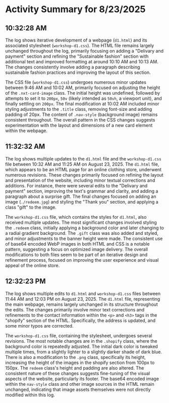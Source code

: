 # Activity Summary for 8/23/2025

## 10:32:28 AM
The log shows iterative development of a webpage (`d1.html`) and its associated stylesheet (`workshop-d1.css`).  The HTML file remains largely unchanged throughout the log, primarily focusing on adding a "Delivary and payment" section and refining the "Sustainable fashion" section with additional text and improved formatting at around 10:10 AM and 10:13 AM.  The changes consistently involve adding a paragraph describing sustainable fashion practices and improving the layout of this section.

The CSS file (`workshop-d1.css`) undergoes numerous minor updates between 9:46 AM and 10:02 AM,  primarily focused on adjusting the height of the `.nxt-card-image` class.  The initial height was undefined, followed by attempts to set it to `200px`, `50v` (likely intended as `50vh`, a viewport unit), and finally settling on `200px`.  The final modification at 10:02 AM included minor styling adjustments to the `.title` class, removing font-size and adding padding of 20px.  The content of `.nav-style` (background image) remains consistent throughout.  The overall pattern in the CSS changes suggests experimentation with the layout and dimensions of a new card element within the webpage.


## 11:32:32 AM
The log shows multiple updates to the `d1.html` file and the `workshop-d1.css` file between 10:32 AM and 11:25 AM on August 23, 2025.  The `d1.html` file, which appears to be an HTML page for an online clothing store, underwent numerous revisions.  These changes primarily focused on refining the layout and presentation of the website,  including minor textual corrections and additions.  For instance, there were several edits to the "Delivary and payment" section, improving the text's grammar and clarity, and adding a paragraph about a surprise gift.  The final changes focused on adding an image (`./redeem.jpg`) and styling the "Thank you" section, and applying a class "gift" to the image.

The `workshop-d1.css` file, which contains the styles for `d1.html`, also received multiple updates. The most significant changes involved styling the `.redeem` class, initially applying a background color and later changing to a radial gradient background.  The `.gift` class was also added and styled, and minor adjustments  to the banner height were made. The consistent use of base64 encoded WebP images in both HTML and CSS is a notable pattern, suggesting a focus on optimized image delivery.  The overall modifications to both files seem to be part of an iterative design and refinement process, focused on improving the user experience and visual appeal of the online store.


## 12:32:23 PM
The log shows multiple edits to `d1.html` and `workshop-d1.css` files between 11:44 AM and 12:03 PM on August 23, 2025.  The `d1.html` file, representing the main webpage, remains largely unchanged in its structure throughout the edits. The changes primarily involve minor text corrections and refinements to the contact information within the `<p>` and `<h3>` tags in the "shopify" section of the HTML. Specifically, the address is updated, and some minor typos are corrected.

The `workshop-d1.css` file, containing the stylesheet, undergoes several revisions. The most notable changes are in the `.shopify` class, where the background color is repeatedly adjusted. The initial dark color is tweaked multiple times, from a slightly lighter to a slightly darker shade of dark blue. There is also a modification to the `.png` class, specifically its height, increasing the height of the images in the shopify section from 100px to 150px.  The `redeem` class's height and padding are also altered. The consistent nature of these changes suggests fine-tuning of the visual aspects of the website, particularly its footer.  The base64 encoded image within the `nav-style` class and other image sources in the HTML remain unchanged, indicating that image assets themselves were not directly modified within this log.
